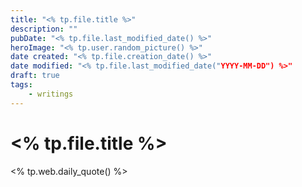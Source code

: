 ```yaml
---
title: "<% tp.file.title %>"
description: ""
pubDate: "<% tp.file.last_modified_date() %>"
heroImage: "<% tp.user.random_picture() %>"
date created: "<% tp.file.creation_date() %>"
date modified: "<% tp.file.last_modified_date("YYYY-MM-DD") %>"
draft: true
tags:
    - writings
---
```


# <% tp.file.title %>

<% tp.web.daily_quote() %>
